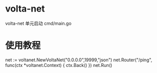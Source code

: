 # volta-net
volta-net
单元启动 cmd/main.go
# 使用教程
net := voltanet.NewVoltaNet("0.0.0.0",19999,"json")
net.Router("/ping", func(ctx *voltanet.Context) {
		ctx.Back()
})
net.Run()
